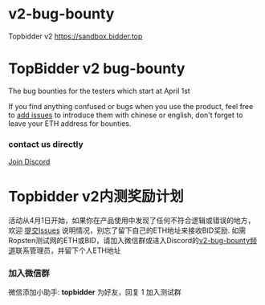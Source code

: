 # v2-bug-bounty
Topbidder v2 https://sandbox.bidder.top

# TopBidder v2 bug-bounty
The bug bounties for the testers which start at April 1st

If you find anything confused or bugs when you use the product, feel free to [add issues](https://github.com/TopBidder/v2-bug-bounty/issues/new) to introduce them with chinese or english, don't forget to leave your ETH address for bounties.

### contact us directly
[Join Discord](https://discord.gg/topbidder)



# Topbidder v2内测奖励计划
活动从4月1日开始，如果你在产品使用中发现了任何不符合逻辑或错误的地方，欢迎 [提交Issues](https://github.com/TopBidder/bug-bounty/issues/new) 说明情况，别忘了留下自己的ETH地址来接收BID奖励. 如需Ropsten测试网的ETH或BID，请加入微信群或进入Discord的[v2-bug-bounty频道](https://discord.gg/adfs8y2yj6)联系管理员，并留下个人ETH地址


### 加入微信群
微信添加小助手: **topbidder** 为好友，回复 1 加入测试群
